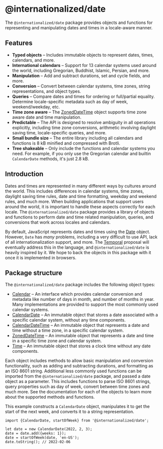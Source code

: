 # @internationalized/date

The `@internationalized/date` package provides objects and functions for representing and manipulating dates and times in a locale-aware manner.

## Features

* **Typed objects** – Includes immutable objects to represent dates, times, calendars, and more.
* **International calendars** – Support for 13 calendar systems used around the world, including Gregorian, Buddhist, Islamic, Persian, and more.
* **Manipulation** – Add and subtract durations, set and cycle fields, and more.
* **Conversion** – Convert between calendar systems, time zones, string representations, and object types.
* **Queries** – Compare dates and times for ordering or full/partial equality. Determine locale-specific metadata such as day of week, weekend/weekday, etc.
* **Time zone aware** – The [ZonedDateTime](https://react-specrum.adobe.com/internationalized/date/ZonedDateTime.html) object supports time zone aware date and time manipulation.
* **Predictable** – The API is designed to resolve ambiguity in all operations explicitly, including time zone conversions, arithmetic involving daylight saving time, locale-specific queries, and more.
* **Small bundle size** – The entire library including all calendars and functions is 8 kB minified and compressed with Brotli.
* **Tree shakeable** – Only include the functions and calendar systems you need. For example, if you only use the Gregorian calendar and builtin `CalendarDate` methods, it's just 2.8 kB.

## Introduction

Dates and times are represented in many different ways by cultures around the world. This includes differences in calendar systems, time zones, daylight saving time rules, date and time formatting, weekday and weekend rules, and much more. When building applications that support users around the world, it is important to handle these aspects correctly for each locale. The `@internationalized/date` package provides a library of objects and functions to perform date and time related manipulation, queries, and conversions that work across locales and calendars.

By default, JavaScript represents dates and times using the [Date](https://developer.mozilla.org/en-US/docs/Web/JavaScript/Reference/Global_Objects/Date) object. However, `Date` has _many_ problems, including a very difficult to use API, lack of all internationalization support, and more. The [Temporal](https://tc39.es/proposal-temporal/docs/index.html) proposal will eventually address this in the language, and `@internationalized/date` is heavily inspired by it. We hope to back the objects in this package with it once it is implemented in browsers.

## Package structure

The `@internationalized/date` package includes the following object types:

* [Calendar](https://react-specrum.adobe.com/internationalized/date/Calendar.html) – An interface which provides calendar conversion and metadata like number of days in month, and number of months in year. Many implementations are provided to support the most commonly used calendar systems.
* [CalendarDate](https://react-specrum.adobe.com/internationalized/date/CalendarDate.html) – An immutable object that stores a date associated with a specific calendar system, without any time components.
* [CalendarDateTime](https://react-specrum.adobe.com/internationalized/date/CalendarDateTime.html) – An immutable object that represents a date and time without a time zone, in a specific calendar system.
* [ZonedDateTime](https://react-spectrum.adobe.com/internationalized/date/ZonedDateTime.html) – An immutable object that represents a date and time in a specific time zone and calendar system.
* [Time](https://react-specrum.adobe.com/internationalized/date/Time.html) – An immutable object that stores a clock time without any date components.

Each object includes methods to allow basic manipulation and conversion functionality, such as adding and subtracting durations, and formatting as an ISO 8601 string. Additional less commonly used functions can be imported from the `@internationalized/date` package, and passed a date object as a parameter. This includes functions to parse ISO 8601 strings, query properties such as day of week, convert between time zones and much more. See the documentation for each of the objects to learn more about the supported methods and functions.

This example constructs a `CalendarDate` object, manipulates it to get the start of the next week, and converts it to a string representation.

```tsx
import {CalendarDate, startOfWeek} from '@internationalized/date';

let date = new CalendarDate(2022, 2, 3);
date = date.add({weeks: 1});
date = startOfWeek(date, 'en-US');
date.toString(); // 2022-02-06
```
